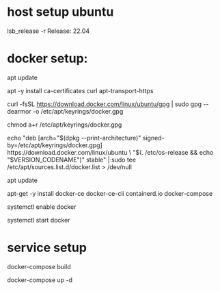 # host setup ubuntu
lsb_release  -r
Release:        22.04

# docker setup:

apt update

apt -y install ca-certificates curl apt-transport-https

curl -fsSL https://download.docker.com/linux/ubuntu/gpg | sudo gpg --dearmor -o /etc/apt/keyrings/docker.gpg

chmod a+r /etc/apt/keyrings/docker.gpg

echo   "deb [arch="$(dpkg --print-architecture)" signed-by=/etc/apt/keyrings/docker.gpg] https://download.docker.com/linux/ubuntu \
  "$(. /etc/os-release && echo "$VERSION_CODENAME")" stable" |   sudo tee /etc/apt/sources.list.d/docker.list > /dev/null

apt update

apt-get -y install docker-ce docker-ce-cli containerd.io docker-compose

systemctl enable docker

systemctl start docker

# service setup

docker-compose build

docker-compose up -d


